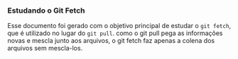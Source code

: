 ### Estudando o Git Fetch

Esse documento foi gerado com o objetivo principal de estudar o `git fetch`, que é utilizado no lugar do `git pull`. como o git pull pega as informações novas e mescla junto aos arquivos, o git fetch faz apenas a colena dos arquivos sem mescla-los.
